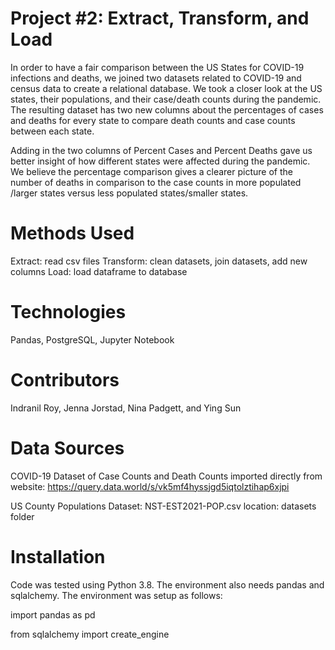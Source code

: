 # Project #2: Extract, Transform, and Load
In order to have a fair comparison between the US States for COVID-19 infections and deaths, we joined two datasets related to COVID-19 and census data to create a relational database. We took a closer look at the US states, their populations, and their case/death counts during the pandemic. The resulting dataset has two new columns about the percentages of cases and deaths for every state to compare death counts and case counts between each state.

Adding in the two columns of Percent Cases and Percent Deaths gave us better insight of how different states were affected during the pandemic. We believe the percentage comparison gives a clearer picture of the number of deaths in comparison to the case counts in more populated /larger states versus less populated states/smaller states.

# Methods Used
Extract: read csv files
Transform: clean datasets, join datasets, add new columns
Load: load dataframe to database

# Technologies
Pandas, PostgreSQL, Jupyter Notebook

# Contributors
Indranil Roy, Jenna Jorstad, Nina Padgett, and Ying Sun

# Data Sources
COVID-19 Dataset of Case Counts and Death Counts imported directly from website: https://query.data.world/s/vk5mf4hyssjgd5iqtolztihap6xjpi

US County Populations Dataset: NST-EST2021-POP.csv
location: datasets folder

# Installation
Code was tested using Python 3.8. The environment also needs pandas and sqlalchemy. The environment was setup as follows:

import pandas as pd

from sqlalchemy import create_engine
